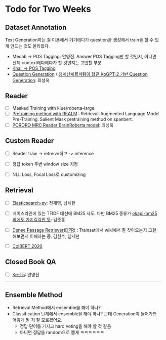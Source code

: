 # Todo for Two Weeks



## Dataset Annotation

Text Generation하는 걸 이용해서 거기에다가 question을 생성해서 train을 할 수 있게 만드는 것도 올라왔다. 

- Mecab -> POS Tagging: 안영진. Answer POS Tagging만 할 것인지, 아니면 전체 context에다에다가 할 것인지는 고민할 부분.
- [Khaii -> POS Tagging](https://github.com/kakao/khaiii)
- [Question Generation](https://kakaobrain.github.io/pororo/seq2seq/qg.html) / [청계산셰르파팀이 했던 KoGPT-2 기반 Question Generation](https://stages.ai/competitions/77/discussion/talk/post/769): 최성욱



## Reader

- [ ] Masked Training with klue/roberta-large
- [ ] [Pretraining method with REALM](https://arxiv.org/pdf/2002.08909.pdf) : Retrieval-Augmented Language Model Pre-Training: Salient Mask pretraining method on spanbert.
- [ ] [PORORO MRC Reader BrainRoberta model](https://kakaobrain.github.io/pororo/tagging/mrc.html): 최성욱

## Custom Reader

- [ ] Reader train -> retreive하고 -> inference
- [ ] 정답 token 주변 window size 지정
- [ ] NLL Loss, Focal Loss로 customizing


## Retrieval

- [ ] [Elasticsearch-py](https://github.com/elastic/elasticsearch-py): 전재영, 남세현
- [ ] 베이스라인에 있는 TFIDF 대신에 BM25 시도. 다만 BM25 종류가 [okapi-bm25 외에도 가지각각인 듯](https://github.com/dorianbrown/rank_bm25): 김준홍
- [ ] [Dense Passage Retriever(DPR)](https://github.com/deepset-ai/haystack/blob/master/tutorials/Tutorial6_Better_Retrieval_via_DPR.ipynb) : Trainset에서 wiki에서 잘 찾아오는지 그걸 해보면서 이해하는 중: 김현수, 남세현
- [ ] [ColBERT 2020](https://github.com/stanford-futuredata/ColBERT)



## Closed Book QA

- [ ] [Ke-T5](https://github.com/AIRC-KETI/ke-t5): 안영진



---

## Ensemble Method

- Retrieval Method에서 ensemble을 해야 하나?
- Classification 단계에서 ensemble을 해야 하나? 근데 Generation이 들어가면 어떻게 될 지 잘 모르겠어요. 
  - 정답 단어를 가지고 hard voting을 해야 할 것 같음
  - 아니면 정답을 random으로 뽑게 ㅋㅋㅋㅋㅋㅋ

